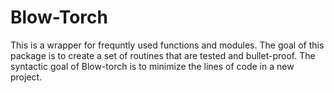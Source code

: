 Blow-Torch
==========

This is a wrapper for frequntly used functions and modules. The goal of this package is to create a set of routines that are tested and bullet-proof. The syntactic goal of Blow-torch is to minimize the lines of code in a new project.